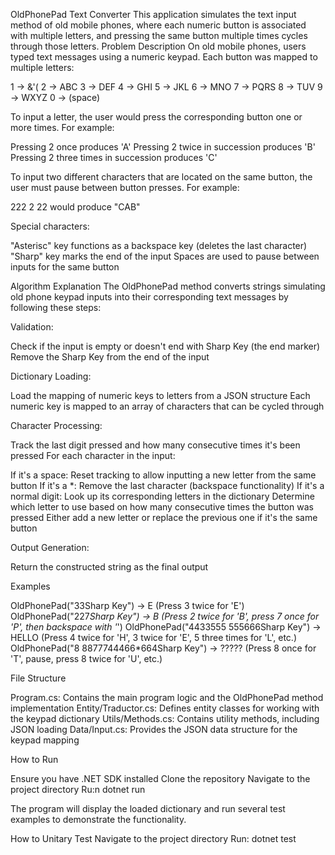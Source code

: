 ﻿OldPhonePad Text Converter
This application simulates the text input method of old mobile phones, where each numeric button is associated with multiple letters, and pressing the same button multiple times cycles through those letters.
Problem Description
On old mobile phones, users typed text messages using a numeric keypad. Each button was mapped to multiple letters:

1 -> &'(
2 -> ABC
3 -> DEF
4 -> GHI
5 -> JKL
6 -> MNO
7 -> PQRS
8 -> TUV
9 -> WXYZ
0 -> (space)

To input a letter, the user would press the corresponding button one or more times. For example:

Pressing 2 once produces 'A'
Pressing 2 twice in succession produces 'B'
Pressing 2 three times in succession produces 'C'

To input two different characters that are located on the same button, the user must pause between button presses.
For example:

222 2 22 would produce "CAB"

Special characters:

"Asterisc" key functions as a backspace key (deletes the last character)
"Sharp" key marks the end of the input
Spaces are used to pause between inputs for the same button

Algorithm Explanation
The OldPhonePad method converts strings simulating old phone keypad inputs into their corresponding text messages by following these steps:

Validation:

Check if the input is empty or doesn't end with Sharp Key (the end marker)
Remove the Sharp Key from the end of the input


Dictionary Loading:

Load the mapping of numeric keys to letters from a JSON structure
Each numeric key is mapped to an array of characters that can be cycled through


Character Processing:

Track the last digit pressed and how many consecutive times it's been pressed
For each character in the input:

If it's a space: Reset tracking to allow inputting a new letter from the same button
If it's a *: Remove the last character (backspace functionality)
If it's a normal digit: Look up its corresponding letters in the dictionary
Determine which letter to use based on how many consecutive times the button was pressed
Either add a new letter or replace the previous one if it's the same button




Output Generation:

Return the constructed string as the final output



Examples

OldPhonePad("33Sharp Key") → E (Press 3 twice for 'E')
OldPhonePad("227*Sharp Key") → B (Press 2 twice for 'B', press 7 once for 'P', then backspace with '*')
OldPhonePad("4433555 555666Sharp Key") → HELLO (Press 4 twice for 'H', 3 twice for 'E', 5 three times for 'L', etc.)
OldPhonePad("8 8877744466*664Sharp Key") → ????? (Press 8 once for 'T', pause, press 8 twice for 'U', etc.)

File Structure

Program.cs: Contains the main program logic and the OldPhonePad method implementation
Entity/Traductor.cs: Defines entity classes for working with the keypad dictionary
Utils/Methods.cs: Contains utility methods, including JSON loading
Data/Input.cs: Provides the JSON data structure for the keypad mapping

How to Run

Ensure you have .NET SDK installed
Clone the repository
Navigate to the project directory
Ru:n dotnet run

The program will display the loaded dictionary and run several test examples to demonstrate the functionality.

How to Unitary Test
Navigate to the project directory
Run: dotnet test